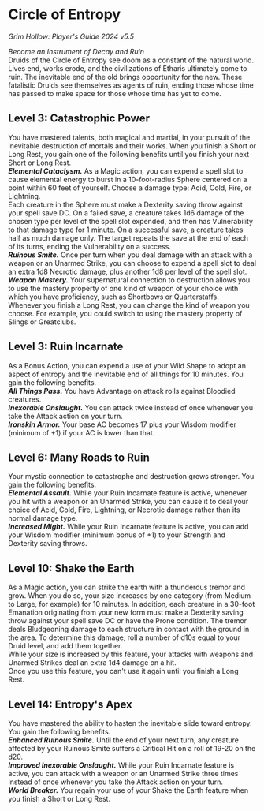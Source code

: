 # Circle of Entropy
*Grim Hollow: Player's Guide 2024 v5.5*

*Become an Instrument of Decay and Ruin*  
Druids of the Circle of Entropy see doom as a constant of the natural world. Lives end, works erode, and the civilizations of Etharis ultimately come to ruin. The inevitable end of the old brings opportunity for the new. These fatalistic Druids see themselves as agents of ruin, ending those whose time has passed to make space for those whose time has yet to come.

## Level 3: Catastrophic Power
You have mastered talents, both magical and martial, in your pursuit of the inevitable destruction of mortals and their works. When you finish a Short or Long Rest, you gain one of the following benefits until you finish your next Short or Long Rest.  
***Elemental Cataclysm.*** As a Magic action, you can expend a spell slot to cause elemental energy to burst in a 10-foot-radius Sphere centered on a point within 60 feet of yourself. Choose a damage type: Acid, Cold, Fire, or Lightning.  
Each creature in the Sphere must make a Dexterity saving throw against your spell save DC. On a failed save, a creature takes 1d6 damage of the chosen type per level of the spell slot expended, and then has Vulnerability to that damage type for 1 minute. On a successful save, a creature takes half as much damage only. The target repeats the save at the end of each of its turns, ending the Vulnerability on a success.  
***Ruinous Smite.*** Once per turn when you deal damage with an attack with a weapon or an Unarmed Strike, you can choose to expend a spell slot to deal an extra 1d8 Necrotic damage, plus another 1d8 per level of the spell slot.  
***Weapon Mastery.*** Your supernatural connection to destruction allows you to use the mastery property of one kind of weapon of your choice with which you have proficiency, such as Shortbows or Quarterstaffs.  
Whenever you finish a Long Rest, you can change the kind of weapon you choose. For example, you could switch to using the mastery property of Slings or Greatclubs.

## Level 3: Ruin Incarnate
As a Bonus Action, you can expend a use of your Wild Shape to adopt an aspect of entropy and the inevitable end of all things for 10 minutes. You gain the following benefits.  
***All Things Pass.*** You have Advantage on attack rolls against Bloodied creatures.  
***Inexorable Onslaught.*** You can attack twice instead of once whenever you take the Attack action on your turn.  
***Ironskin Armor.*** Your base AC becomes 17 plus your Wisdom modifier (minimum of +1) if your AC is lower than that.

## Level 6: Many Roads to Ruin
Your mystic connection to catastrophe and destruction grows stronger. You gain the following benefits.  
***Elemental Assault.*** While your Ruin Incarnate feature is active, whenever you hit with a weapon or an Unarmed Strike, you can cause it to deal your choice of Acid, Cold, Fire, Lightning, or Necrotic damage rather than its normal damage type.  
***Increased Might.*** While your Ruin Incarnate feature is active, you can add your Wisdom modifier (minimum bonus of +1) to your Strength and Dexterity saving throws.

## Level 10: Shake the Earth
As a Magic action, you can strike the earth with a thunderous tremor and grow. When you do so, your size increases by one category (from Medium to Large, for example) for 10 minutes. In addition, each creature in a 30-foot Emanation originating from your new form must make a Dexterity saving throw against your spell save DC or have the Prone condition. The tremor deals Bludgeoning damage to each structure in contact with the ground in the area. To determine this damage, roll a number of d10s equal to your Druid level, and add them together.  
While your size is increased by this feature, your attacks with weapons and Unarmed Strikes deal an extra 1d4 damage on a hit.  
Once you use this feature, you can't use it again until you finish a Long Rest.

## Level 14: Entropy's Apex
You have mastered the ability to hasten the inevitable slide toward entropy. You gain the following benefits.  
***Enhanced Ruinous Smite.*** Until the end of your next turn, any creature affected by your Ruinous Smite suffers a Critical Hit on a roll of 19-20 on the d20.  
***Improved Inexorable Onslaught.*** While your Ruin Incarnate feature is active, you can attack with a weapon or an Unarmed Strike three times instead of once whenever you take the Attack action on your turn.  
***World Breaker.*** You regain your use of your Shake the Earth feature when you finish a Short or Long Rest.